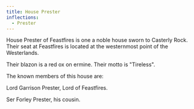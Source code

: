 ```yaml
---
title: House Prester
inflections:
  - Prester
---
```


House Prester of Feastfires is one a noble house sworn to Casterly Rock. Their seat at Feastfires is located at the westernmost point of the Westerlands.

Their blazon is a red ox on ermine. Their motto is "Tireless".

The known members of this house are:

Lord Garrison Prester, Lord of Feastfires.

Ser Forley Prester, his cousin.


